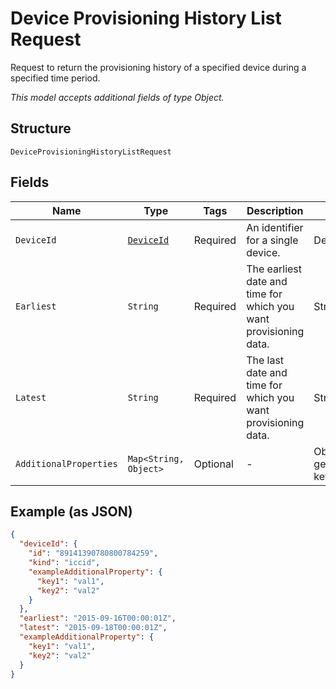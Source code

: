 
# Device Provisioning History List Request

Request to return the provisioning history of a specified device during a specified time period.

*This model accepts additional fields of type Object.*

## Structure

`DeviceProvisioningHistoryListRequest`

## Fields

| Name | Type | Tags | Description | Getter | Setter |
|  --- | --- | --- | --- | --- | --- |
| `DeviceId` | [`DeviceId`](../../doc/models/device-id.md) | Required | An identifier for a single device. | DeviceId getDeviceId() | setDeviceId(DeviceId deviceId) |
| `Earliest` | `String` | Required | The earliest date and time for which you want provisioning data. | String getEarliest() | setEarliest(String earliest) |
| `Latest` | `String` | Required | The last date and time for which you want provisioning data. | String getLatest() | setLatest(String latest) |
| `AdditionalProperties` | `Map<String, Object>` | Optional | - | Object getAdditionalProperty(String key) | additionalProperty(String key, Object value) |

## Example (as JSON)

```json
{
  "deviceId": {
    "id": "89141390780800784259",
    "kind": "iccid",
    "exampleAdditionalProperty": {
      "key1": "val1",
      "key2": "val2"
    }
  },
  "earliest": "2015-09-16T00:00:01Z",
  "latest": "2015-09-18T00:00:01Z",
  "exampleAdditionalProperty": {
    "key1": "val1",
    "key2": "val2"
  }
}
```


